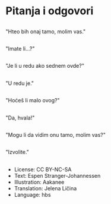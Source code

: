 # Pitanja i odgovori

##
"Hteo bih onaj tamo, molim vas."

##
"Imate li...?"

##
"Je li u redu ako sednem ovde?"

##
"U redu je."

##
"Hoćeš li malo ovog?"

##
"Da, hvala!"

##
"Mogu li da vidim onu tamo, molim vas?"

##
"Izvolite."

##
* License: CC BY-NC-SA
* Text: Espen Stranger-Johannessen
* Illustration: Aakanee
* Translation: Jelena Ličina
* Language: hbs

